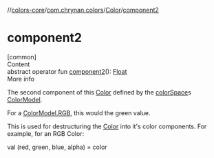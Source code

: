 //[colors-core](../../../index.md)/[com.chrynan.colors](../index.md)/[Color](index.md)/[component2](component2.md)



# component2  
[common]  
Content  
abstract operator fun [component2](component2.md)(): [Float](https://kotlinlang.org/api/latest/jvm/stdlib/kotlin/-float/index.html)  
More info  


The second component of this [Color](index.md) defined by the [colorSpace](color-space.md)s [ColorModel](../../com.chrynan.colors.space/-color-model/index.md).



For a [ColorModel.RGB](../../com.chrynan.colors.space/-color-space/index.md), this would the green value.



This is used for destructuring the [Color](index.md) into it's color components. For example, for an RGB Color:

val (red, green, blue, alpha) = color  



